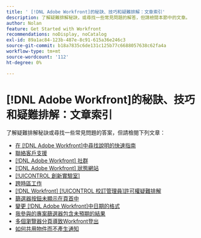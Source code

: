 ```yaml
---
title: ' [!DNL Adobe Workfront]的秘訣、技巧和疑難排解：文章索引'
description: 了解疑難排解秘訣，或尋找一些常見問題的解答，但請檢閱本節中的文章。
author: Nolan
feature: Get Started with Workfront
recommendations: noDisplay, noCatalog
exl-id: 89a1ac84-123b-487e-8c91-615a36e246c3
source-git-commit: b18a7835c6de131c125b77c6688057638c62fa4a
workflow-type: tm+mt
source-wordcount: '112'
ht-degree: 0%

---
```


# [!DNL Adobe Workfront]的秘訣、技巧和疑難排解：文章索引

<!--Audited: 12/2024-->

了解疑難排解秘訣或尋找一些常見問題的答案，但請檢閱下列文章：

* [在 [!DNL Adobe Workfront]中尋找說明的快速指南](../../workfront-basics/tips-tricks-and-troubleshooting/guide-for-help-in-workfront.md)
* [聯絡客戶支援](../../workfront-basics/tips-tricks-and-troubleshooting/contact-customer-support.md)
* [ [!DNL Adobe Workfront] 社群](../../workfront-basics/tips-tricks-and-troubleshooting/workfront-community.md)
* [ [!DNL Adobe Workfront] 狀態網站](../../workfront-basics/tips-tricks-and-troubleshooting/understand-the-status-site.md)
* [[!UICONTROL 創新實驗室]](../../workfront-basics/tips-tricks-and-troubleshooting/idea-exchange.md)
* [跨時區工作](../../workfront-basics/tips-tricks-and-troubleshooting/working-across-timezones.md)
* [[!DNL Workfront] [!UICONTROL 校訂管理員]許可權疑難排解](../../workfront-basics/tips-tricks-and-troubleshooting/wp-manager-permissions-troubleshooting.md)
* [篩選器按鈕未顯示在頁首中](../../workfront-basics/tips-tricks-and-troubleshooting/filter-buttons-do-not-display-in-page-headers.md)
* [變更 [!DNL Adobe Workfront]中日期的格式](../tips-tricks-and-troubleshooting/change-date-format-chrome.md)
* [我參與的專案篩選器包含未預期的結果](../tips-tricks-and-troubleshooting/projects-im-on-filter-including-unexpected-results.md)
* [多個瀏覽器分頁導致Workfront登出](/help/quicksilver/workfront-basics/tips-tricks-and-troubleshooting/multiple-browser-tabs-cause-logout.md)
* [如何共用物件而不產生通知](/help/quicksilver/workfront-basics/tips-tricks-and-troubleshooting/how-to-share-objects-without-sending-out-notifications.md)
